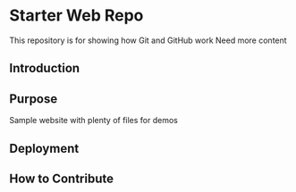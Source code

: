 # Starter Web Repo

This repository is for showing how Git and GitHub work
Need more content

## Introduction

## Purpose

Sample website with plenty of files for demos

## Deployment

## How to Contribute
